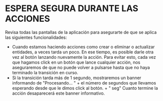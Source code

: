 ESPERA SEGURA DURANTE LAS ACCIONES
=================================
Revisa todas las pantallas de la aplicación para asegurarte de que se aplica las siguientes funcionalidades:
- Cuando estamos haciendo acciones como crear o eliminar o actualizar entidades, a veces tarda un poco. En ese tiempo, es posible darle otra vez al botón lanzando nuevamente la acción.
Para evitar esto, cada vez que hagamos click en un botón que lance cualquier acción, nos aseguraremos de que no puede volver a pulsarse hasta que no haya terminado la transición en curso. 
- Si la transición tarda más de 1 segundo, mostraremos un banner informando de "Procesando... " + el número de segundos que llevamos esperando desde que le dimos click al botón. + " seg"
Cuanto termine la acción desaparecerá este banner informativo.

